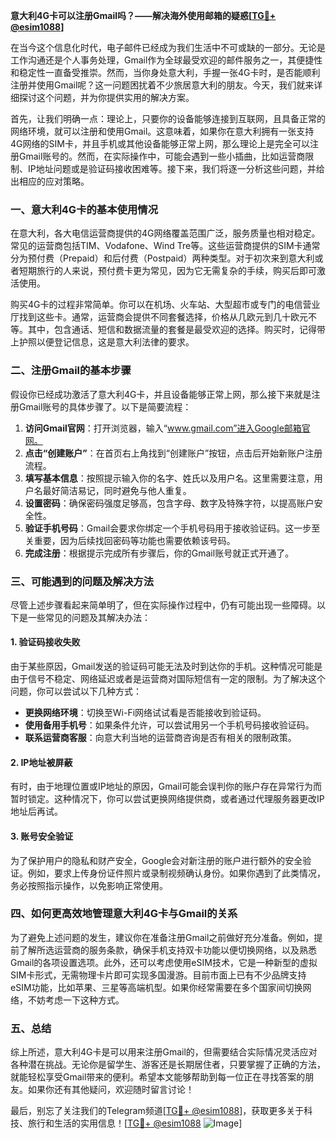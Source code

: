 **意大利4G卡可以注册Gmail吗？——解决海外使用邮箱的疑惑[[TG💪+ @esim1088](https://t.me/s/esim1088)]**

在当今这个信息化时代，电子邮件已经成为我们生活中不可或缺的一部分。无论是工作沟通还是个人事务处理，Gmail作为全球最受欢迎的邮件服务之一，其便捷性和稳定性一直备受推崇。然而，当你身处意大利，手握一张4G卡时，是否能顺利注册并使用Gmail呢？这一问题困扰着不少旅居意大利的朋友。今天，我们就来详细探讨这个问题，并为你提供实用的解决方案。

首先，让我们明确一点：理论上，只要你的设备能够连接到互联网，且具备正常的网络环境，就可以注册和使用Gmail。这意味着，如果你在意大利拥有一张支持4G网络的SIM卡，并且手机或其他设备能够正常上网，那么理论上是完全可以注册Gmail账号的。然而，在实际操作中，可能会遇到一些小插曲，比如运营商限制、IP地址问题或是验证码接收困难等。接下来，我们将逐一分析这些问题，并给出相应的应对策略。

### **一、意大利4G卡的基本使用情况**

在意大利，各大电信运营商提供的4G网络覆盖范围广泛，服务质量也相对稳定。常见的运营商包括TIM、Vodafone、Wind Tre等。这些运营商提供的SIM卡通常分为预付费（Prepaid）和后付费（Postpaid）两种类型。对于初次来到意大利或者短期旅行的人来说，预付费卡更为常见，因为它无需复杂的手续，购买后即可激活使用。

购买4G卡的过程非常简单。你可以在机场、火车站、大型超市或专门的电信营业厅找到这些卡。通常，运营商会提供不同套餐选择，价格从几欧元到几十欧元不等。其中，包含通话、短信和数据流量的套餐是最受欢迎的选择。购买时，记得带上护照以便登记信息，这是意大利法律的要求。

### **二、注册Gmail的基本步骤**

假设你已经成功激活了意大利4G卡，并且设备能够正常上网，那么接下来就是注册Gmail账号的具体步骤了。以下是简要流程：

1. **访问Gmail官网**：打开浏览器，输入“www.gmail.com”进入Google邮箱官网。
2. **点击“创建账户”**：在首页右上角找到“创建账户”按钮，点击后开始新账户注册流程。
3. **填写基本信息**：按照提示输入你的名字、姓氏以及用户名。这里需要注意，用户名最好简洁易记，同时避免与他人重复。
4. **设置密码**：确保密码强度足够高，包含字母、数字及特殊字符，以提高账户安全性。
5. **验证手机号码**：Gmail会要求你绑定一个手机号码用于接收验证码。这一步至关重要，因为后续找回密码等功能也需要依赖该号码。
6. **完成注册**：根据提示完成所有步骤后，你的Gmail账号就正式开通了。

### **三、可能遇到的问题及解决方法**

尽管上述步骤看起来简单明了，但在实际操作过程中，仍有可能出现一些障碍。以下是一些常见的问题及其解决办法：

#### **1. 验证码接收失败**
由于某些原因，Gmail发送的验证码可能无法及时到达你的手机。这种情况可能是由于信号不稳定、网络延迟或者是运营商对国际短信有一定的限制。为了解决这个问题，你可以尝试以下几种方式：
- **更换网络环境**：切换至Wi-Fi网络试试看是否能接收到验证码。
- **使用备用手机号**：如果条件允许，可以尝试用另一个手机号码接收验证码。
- **联系运营商客服**：向意大利当地的运营商咨询是否有相关的限制政策。

#### **2. IP地址被屏蔽**
有时，由于地理位置或IP地址的原因，Gmail可能会误判你的账户存在异常行为而暂时锁定。这种情况下，你可以尝试更换网络提供商，或者通过代理服务器更改IP地址后再试。

#### **3. 账号安全验证**
为了保护用户的隐私和财产安全，Google会对新注册的账户进行额外的安全验证。例如，要求上传身份证件照片或录制视频确认身份。如果你遇到了此类情况，务必按照指示操作，以免影响正常使用。

### **四、如何更高效地管理意大利4G卡与Gmail的关系**

为了避免上述问题的发生，建议你在准备注册Gmail之前做好充分准备。例如，提前了解所选运营商的服务条款，确保手机支持双卡功能以便切换网络，以及熟悉Gmail的各项设置选项。此外，还可以考虑使用eSIM技术，它是一种新型的虚拟SIM卡形式，无需物理卡片即可实现多国漫游。目前市面上已有不少品牌支持eSIM功能，比如苹果、三星等高端机型。如果你经常需要在多个国家间切换网络，不妨考虑一下这种方式。

### **五、总结**

综上所述，意大利4G卡是可以用来注册Gmail的，但需要结合实际情况灵活应对各种潜在挑战。无论你是留学生、游客还是长期居住者，只要掌握了正确的方法，就能轻松享受Gmail带来的便利。希望本文能够帮助到每一位正在寻找答案的朋友。如果你还有其他疑问，欢迎随时留言讨论！

最后，别忘了关注我们的Telegram频道[[TG💪+ @esim1088](https://t.me/s/esim1088)]，获取更多关于科技、旅行和生活的实用信息！[[TG💪+ @esim1088](https://t.me/s/esim1088) ![Image](https://i.postimg.cc/4NQfJmqS/Snipaste-2025-05-13-00-14-12.png)]